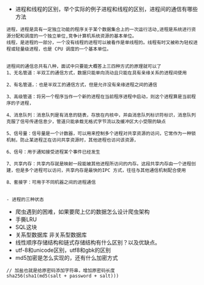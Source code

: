 - 进程和线程的区别，举个实际的例子进程和线程的区别，进程间的通信有哪些方法
```  
进程，进程是具有一定独立功能的程序关于某个数据集合上的一次运行活动,进程是系统进行资源分配和调度的一个独立单位,竞争计算机系统资源的基本单位。
线程，是进程的一部分，一个没有线程的进程可以被看作是单线程的。线程有时又被称为轻权进程或轻量级进程，也是 CPU 调度的一个基本单位。


进程间的通信总共有八种，面试中只要能大概答上三四种方式的原理就可以了
1、无名管道：半双工的通信方式，数据只能单向流动且只能在具有亲缘关系的进程间使用

2、有名管道，：也是半双工的通信方式，但是允许没有亲缘进程之间的通信 

3、高级管道：将另一个程序当作一个新的进程在当前程序进程中启动，则这个进程算是当前程序的子进程，

4、消息队列：消息队列是有消息的链表，存放在内核中，并由消息队列标识符标识，消息队列克服了信号传递信息少，管道只能承载无格式字节流以及缓冲区大小受限的缺点

5、信号量：信号量是一个计数器，可以用来控制多个进程对共享资源的访问，它常作为一种锁机制，防止某进程正在访问共享资源时，其他进程也访问该资源，

6、信号：用于通知接受进程某个事件已经发生

7、共享内存：共享内存就是映射一段能被其他进程所访问的内存。这段共享内存由一个进程创建，但是多个进程可以访问，共享内存是最快的IPC 方式，往往与其他通信机制配合使用

8、套接字：可用于不同机器之间的进程通信


- 进程的三种状态
```
- 爬虫遇到的困难，如果要爬上亿的数据怎么设计爬虫架构
- 手撕LRU
- SQL这块
- 关系型数据库 非关系型数据库
- 线性顺序存储结构和链式存储结构有什么区别？以及优缺点。
- utf-8和unicode区别，utf8和gbk的区别
- md5加密是怎么实现的，还有什么加密方式
``` 
// 加盐也就是给原密码添加字符串，增加原密码长度
sha256(sha1(md5(salt + password + salt)))
```
